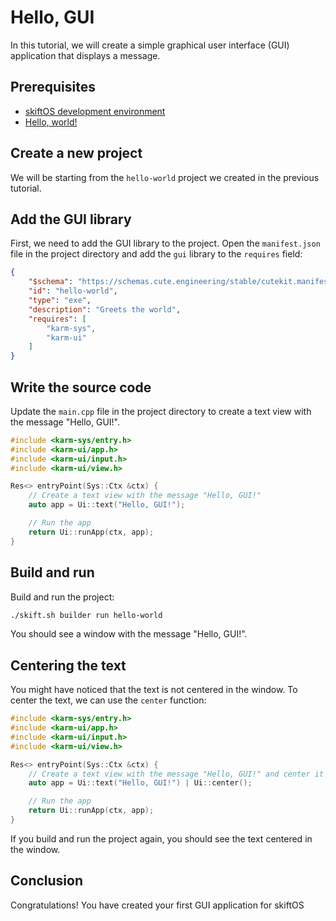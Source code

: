 # Hello, GUI

In this tutorial, we will create a simple graphical user interface (GUI) application that displays a message.

## Prerequisites

- [skiftOS development environment](../building.md)
- [Hello, world!](00-hello-world.md)

## Create a new project

We will be starting from the `hello-world` project we created in the previous tutorial.

## Add the GUI library

First, we need to add the GUI library to the project. Open the `manifest.json` file in the project directory and add the `gui` library to the `requires` field:

```json
{
    "$schema": "https://schemas.cute.engineering/stable/cutekit.manifest.component.v1",
    "id": "hello-world",
    "type": "exe",
    "description": "Greets the world",
    "requires": [
        "karm-sys",
        "karm-ui"
    ]
}
```

## Write the source code

Update the `main.cpp` file in the project directory to create a text view with the message "Hello, GUI!".

```cpp
#include <karm-sys/entry.h>
#include <karm-ui/app.h>
#include <karm-ui/input.h>
#include <karm-ui/view.h>

Res<> entryPoint(Sys::Ctx &ctx) {
    // Create a text view with the message "Hello, GUI!"
    auto app = Ui::text("Hello, GUI!");

    // Run the app
    return Ui::runApp(ctx, app);
}
```

## Build and run

Build and run the project:

```sh
./skift.sh builder run hello-world
```

You should see a window with the message "Hello, GUI!".

## Centering the text

You might have noticed that the text is not centered in the window. To center the text, we can use the `center` function:

```cpp
#include <karm-sys/entry.h>
#include <karm-ui/app.h>
#include <karm-ui/input.h>
#include <karm-ui/view.h>

Res<> entryPoint(Sys::Ctx &ctx) {
    // Create a text view with the message "Hello, GUI!" and center it
    auto app = Ui::text("Hello, GUI!") | Ui::center();

    // Run the app
    return Ui::runApp(ctx, app);
}
```

If you build and run the project again, you should see the text centered in the window.

## Conclusion

Congratulations! You have created your first GUI application for skiftOS
